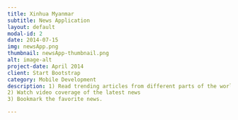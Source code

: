 ```yaml
---
title: Xinhua Myanmar
subtitle: News Application
layout: default
modal-id: 2
date: 2014-07-15
img: newsApp.png
thumbnail: newsApp-thumbnail.png
alt: image-alt
project-date: April 2014
client: Start Bootstrap
category: Mobile Development
description: 1) Read trending articles from different parts of the world
2) Watch video coverage of the latest news
3) Bookmark the favorite news.

---
```

